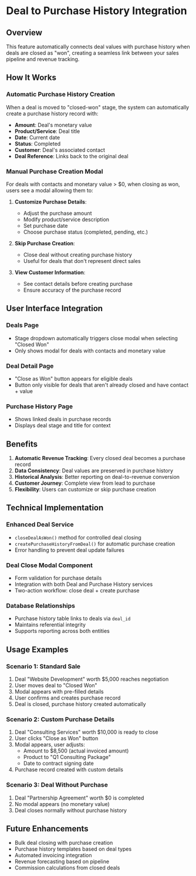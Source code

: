 # Deal to Purchase History Integration

## Overview

This feature automatically connects deal values with purchase history when deals are closed as "won", creating a seamless link between your sales pipeline and revenue tracking.

## How It Works

### Automatic Purchase History Creation

When a deal is moved to "closed-won" stage, the system can automatically create a purchase history record with:

- **Amount**: Deal's monetary value
- **Product/Service**: Deal title
- **Date**: Current date
- **Status**: Completed
- **Customer**: Deal's associated contact
- **Deal Reference**: Links back to the original deal

### Manual Purchase Creation Modal

For deals with contacts and monetary value > $0, when closing as won, users see a modal allowing them to:

1. **Customize Purchase Details**:

   - Adjust the purchase amount
   - Modify product/service description
   - Set purchase date
   - Choose purchase status (completed, pending, etc.)

2. **Skip Purchase Creation**:

   - Close deal without creating purchase history
   - Useful for deals that don't represent direct sales

3. **View Customer Information**:
   - See contact details before creating purchase
   - Ensure accuracy of the purchase record

## User Interface Integration

### Deals Page

- Stage dropdown automatically triggers close modal when selecting "Closed Won"
- Only shows modal for deals with contacts and monetary value

### Deal Detail Page

- "Close as Won" button appears for eligible deals
- Button only visible for deals that aren't already closed and have contact + value

### Purchase History Page

- Shows linked deals in purchase records
- Displays deal stage and title for context

## Benefits

1. **Automatic Revenue Tracking**: Every closed deal becomes a purchase record
2. **Data Consistency**: Deal values are preserved in purchase history
3. **Historical Analysis**: Better reporting on deal-to-revenue conversion
4. **Customer Journey**: Complete view from lead to purchase
5. **Flexibility**: Users can customize or skip purchase creation

## Technical Implementation

### Enhanced Deal Service

- `closeDealAsWon()` method for controlled deal closing
- `createPurchaseHistoryFromDeal()` for automatic purchase creation
- Error handling to prevent deal update failures

### Deal Close Modal Component

- Form validation for purchase details
- Integration with both Deal and Purchase History services
- Two-action workflow: close deal + create purchase

### Database Relationships

- Purchase history table links to deals via `deal_id`
- Maintains referential integrity
- Supports reporting across both entities

## Usage Examples

### Scenario 1: Standard Sale

1. Deal "Website Development" worth $5,000 reaches negotiation
2. User moves deal to "Closed Won"
3. Modal appears with pre-filled details
4. User confirms and creates purchase record
5. Deal is closed, purchase history created automatically

### Scenario 2: Custom Purchase Details

1. Deal "Consulting Services" worth $10,000 is ready to close
2. User clicks "Close as Won" button
3. Modal appears, user adjusts:
   - Amount to $8,500 (actual invoiced amount)
   - Product to "Q1 Consulting Package"
   - Date to contract signing date
4. Purchase record created with custom details

### Scenario 3: Deal Without Purchase

1. Deal "Partnership Agreement" worth $0 is completed
2. No modal appears (no monetary value)
3. Deal closes normally without purchase history

## Future Enhancements

- Bulk deal closing with purchase creation
- Purchase history templates based on deal types
- Automated invoicing integration
- Revenue forecasting based on pipeline
- Commission calculations from closed deals
